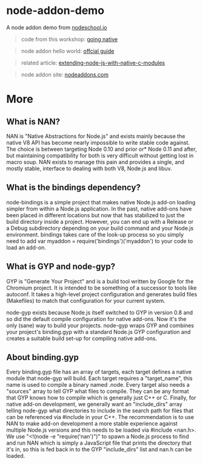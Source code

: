 # node-addon-demo

A node addon demo from [nodeschool.io](http://nodeschool.io)

> code from this workshop: [going native](https://github.com/workshopper/goingnative)

> node addon hello world: [offcial guide](https://nodejs.org/api/addons.html#addons_hello_world)

> related article: [extending-node-js-with-native-c-modules](https://medium.com/@marcinbaraniecki/extending-node-js-with-native-c-modules-63294a91ce4)

> node addon site: [nodeaddons.com](https://nodeaddons.com/)

# More

## What is NAN?

NAN is "Native Abstractions for Node.js" and exists mainly because the native V8 API has become nearly impossible to write stable code against. The choice is between targeting Node 0.10 and prior or* Node 0.11 and after, but maintaining compatibility for both is very difficult without getting lost in macro soup. NAN exists to manage this pain and provides a single, and mostly stable, interface to dealing with both V8, Node.js and libuv.

## What is the bindings dependency?

node-bindings is a simple project that makes native Node.js add-on loading simpler from within a Node.js application. In the past, native add-ons have been placed in different locations but now that has stabilized to just the build directory inside a project. However, you can end up with a Release or a Debug subdirectory depending on your build command and your Node.js environment. bindings takes care of the look-up process so you simply need to add var myaddon = require('bindings')('myaddon') to your code to load an add-on.

## What is GYP and node-gyp?

GYP is "Generate Your Project" and is a build tool written by Google for the Chromium project. It is intended to be something of a successor to tools like autoconf. It takes a high-level project configuration and generates build files (Makefiles) to match that configuration for your current system.

node-gyp exists because Node.js itself switched to GYP in version 0.8 and so did the default compile configuration for native add-ons. Now it's the only (sane) way to build your projects. node-gyp wraps GYP and combines your project's binding.gyp with a standard Node.js GYP configuration and creates a suitable build set-up for compiling native add-ons.

## About binding.gyp

Every binding.gyp file has an array of targets, each target defines a native module that node-gyp will build. Each target requires a "target_name", this name is used to compile a binary named <name>.node. Every target also needs a "sources" array to tell GYP what files to compile. They can be any format that GYP knows how to compile which is generally just C++ or C. Finally, for native add-on development, we generally want an "include_dirs" array telling node-gyp what directories to include in the search path for files that can be referenced via #include in your C++. The recommendation is to use NAN to make add-on development a more stable experience against multiple Node.js versions and this needs to be loaded via #include <nan.h>. We use "<!(node -e \"require('nan')\")" to spawn a Node.js process to find and run NAN which is simply a JavaScript file that prints the directory that it's in, so this is fed back in to the GYP "include_dirs" list and nan.h can be loaded.